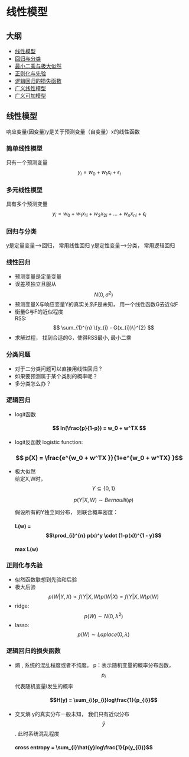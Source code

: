 # 线性模型
## 大纲
- [线性模型](#linear_model)
- [回归与分类](#rgr_cls)
- [最小二乘与极大似然](#ols_mle)
- [正则化与先验](#rgl_pri)
- [逻辑回归的损失函数](#lr_loss)
- [广义线性模型](#glm)
- [广义可加模型](#gam)

## 线性模型<span id="linear_model"></span>
响应变量(因变量)y是关于预测变量（自变量）x的线性函数
### 简单线性模型
只有一个预测变量
$$ y_i = w_0 + w_1x_i + \epsilon_i $$
### 多元线性模型
具有多个预测变量
$$ y_i = w_0 + w_1x_{1i}+w_2x_{2i}+...+w_nx_{ni} + \epsilon_i  $$   
### 回归与分类<span id="rgr_cls"></span>
y是定量变量-->回归， 常用线性回归
y是定性变量-->分类， 常用逻辑回归
### 线性回归
- 预测变量是定量变量
- 误差项独立且服从$$N(0, σ^2)$$
- 预测变量X与响应变量Y的真实关系F是未知， 用一个线性函数G去近似F
- 衡量G与F的近似程度    
  RSS: $$ \sum_{1}^{n} \{y_{i} - G(x_{i})\}^{2} $$
- 求解过程， 找到合适的G，使得RSS最小, 最小二乘  
### 分类问题
- 对于二分类问题可以直接用线性回归？
- 如果要预测属于某个类别的概率呢？
- 多分类怎么办？
### 逻辑回归
- logit函数  
 ####  $$ ln(\frac{p}{1-p}) = w_0 + w^TX $$
- logit反函数 logistic function:
 ###  $$ p(X) = \frac{e^{w_0 + w^TX }}{1+e^{w_0 + w^TX} }$$
- 极大似然  
  给定X,W时，$$ Y \subseteq{\{0,1\}} $$  
      
  $$ p(Y|X,W) \sim Bernoulli(\varphi) $$
  
  假设所有的Y独立同分布， 则联合概率密度：
  #### L(w) = $$\prod_{i}^{n} p(x)^y \cdot (1-p(x))^{1 - y}$$
  #### max L(w) 
  
### 正则化与先验
- 似然函数联想到先验和后验
- 极大后验  
  $$ p(W|Y,X) \propto f(Y|X,W)p(W|X) = f(Y|X,W)p(W) $$
- ridge: $$p(W) \sim N(0, \lambda^2) $$ 
- lasso: $$p(W) \sim Laplace(0, \lambda) $$

### 逻辑回归的损失函数
- 熵 , 系统的混乱程度或者不纯度。 p：表示随机变量的概率分布函数，$$p_{i}$$代表随机变量i发生的概率
  #### $$H(y) = \sum_{i}p_{i}log\frac{1}{p_{i}}$$
- 交叉熵  y的真实分布一般未知， 我们只有近似分布 $$\hat{y} $$. 此时系统混乱程度
  #### cross entropy = \sum_{i}\hat{y}log\frac{1}{p(y_{i})}$$


  
  

